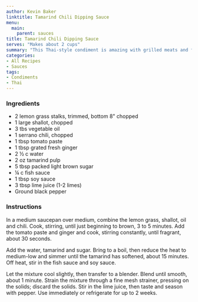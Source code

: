 ```yaml
---
author: Kevin Baker
linktitle: Tamarind Chili Dipping Sauce
menu:
  main:
    parent: sauces
title: Tamarind Chili Dipping Sauce
serves: "Makes about 2 cups"
summary: "This Thai-style condiment is amazing with grilled meats and fried foods."
categories:
- All Recipes
- Sauces
tags:
- Condiments
- Thai
---
```

### Ingredients

<div class="ingredient-list">

* 2 lemon grass stalks, trimmed, bottom 8" chopped  
* 1 large shallot, chopped  
* 3 tbs vegetable oil  
* 1 serrano chili, chopped  
* 1 tbsp tomato paste  
* 1 tbsp grated fresh ginger  
* 2 ½ c water  
* 2 oz tamarind pulp  
* 5 tbsp packed light brown sugar  
* ¼ c fish sauce  
* 1 tbsp soy sauce   
* 3 tbsp lime juice (1-2 limes)  
* Ground black pepper   

</div>

### Instructions
In a medium saucepan over medium, combine the lemon grass, shallot, oil and chili. Cook, stirring, until just beginning to brown, 3 to 5 minutes. Add the tomato paste and ginger and cook, stirring constantly, until fragrant, about 30 seconds. 

Add the water, tamarind and sugar. Bring to a boil, then reduce the heat to medium-low and simmer until the tamarind has softened, about 15 minutes. Off heat, stir in the fish sauce and soy sauce. 

Let the mixture cool slightly, then transfer to a blender. Blend until smooth, about 1 minute. Strain the mixture through a fine mesh strainer, pressing on the solids; discard the solids. Stir in the lime juice, then taste and season with pepper. Use immediately or refrigerate for up to 2 weeks. 
